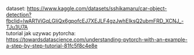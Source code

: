 dataset: https://www.kaggle.com/datasets/sshikamaru/car-object-detection?fbclid=IwAR1ViGqLGIiQx6gpofcEJ7XEJLF4gzJwhEIksQ2ubmFRD_XCNJ_-TJu3U7A   
tutorial jak uzywac pytorcha: https://towardsdatascience.com/understanding-pytorch-with-an-example-a-step-by-step-tutorial-81fc5f8c4e8e   
